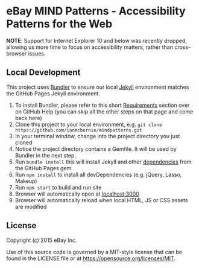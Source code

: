 # eBay MIND Patterns - Accessibility Patterns for the Web

**NOTE**: Support for Internet Explorer 10 and below was recently dropped, allowing us more time to focus on accessibility matters, rather than cross-browser issues.

## Local Development

This project uses [Bundler](http://bundler.io) to ensure our local [Jekyll](http://jekyllrb.com) environment matches the GitHub Pages Jekyll environment.

1. To install Bundler, please refer to this short [Requirements](https://help.github.com/articles/setting-up-your-github-pages-site-locally-with-jekyll/#requirements) section over on GitHub Help (you can skip all the other steps on that page and come back here)
1. Clone this project to your local environment, e.g. `git clone https://github.com/ianmcburnie/mindpatterns.git`
1. In your terminal window, change into the project directory you just cloned
1. Notice the project directory contains a Gemfile. It will be used by Bundler in the next step.
1. Run `bundle install` this will install Jekyll and other [dependencies](https://pages.github.com/versions/) from the GitHub Pages gem
1. Run `npm install` to install all devDependencies (e.g. jQuery, Lasso, Makeup)
1. Run `npm start` to build and run site
1. Browser will automatically open at [localhost:3000](http://localhost:3000)
1. Browser will automatically reload when local HTML, JS or CSS assets are modified

## License

Copyright (c) 2015 eBay Inc.

Use of this source code is governed by a MIT-style license that can be found in the LICENSE file or at https://opensource.org/licenses/MIT.
